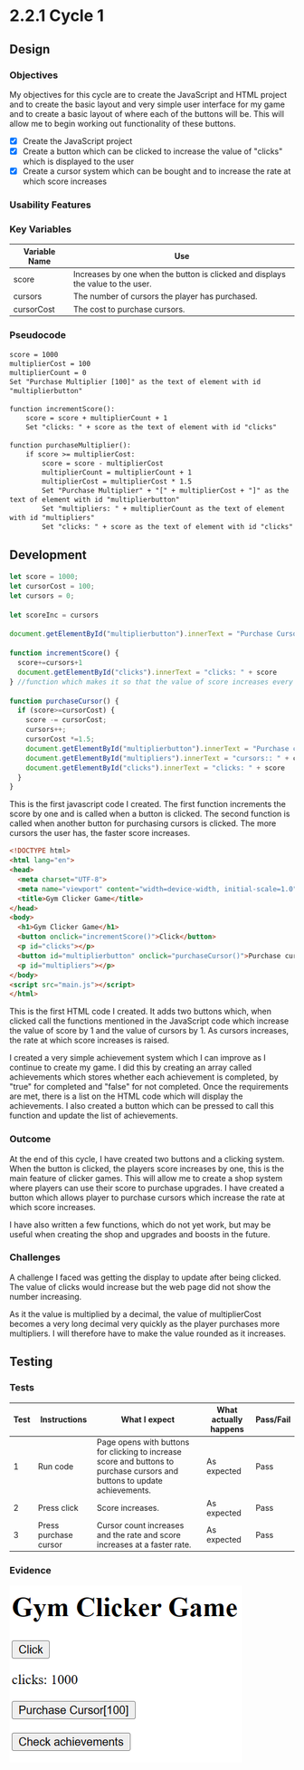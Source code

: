 # 2.2.1 Cycle 1

## Design

### Objectives

My objectives for this cycle are to create the JavaScript and HTML project and to create the basic layout and very simple user interface for my game and to create a basic layout of where each of the buttons will be. This will allow me to begin working out functionality of these buttons.

* [x] Create the JavaScript project
* [x] Create a button which can be clicked to increase the value of "clicks" which is displayed to the user
* [x] Create a cursor system which can be bought and to increase the rate at which score increases

### Usability Features

### Key Variables

| Variable Name | Use                                                                             |
| ------------- | ------------------------------------------------------------------------------- |
| score         | Increases by one when the button is clicked and displays the value to the user. |
| cursors       | The number of cursors the player has purchased.                                 |
| cursorCost    | The cost to purchase cursors.                                                   |

### Pseudocode

```
score = 1000
multiplierCost = 100
multiplierCount = 0
Set "Purchase Multiplier [100]" as the text of element with id "multiplierbutton"

function incrementScore():
    score = score + multiplierCount + 1
    Set "clicks: " + score as the text of element with id "clicks"

function purchaseMultiplier():
    if score >= multiplierCost:
        score = score - multiplierCost
        multiplierCount = multiplierCount + 1
        multiplierCost = multiplierCost * 1.5
        Set "Purchase Multiplier" + "[" + multiplierCost + "]" as the text of element with id "multiplierbutton"
        Set "multipliers: " + multiplierCount as the text of element with id "multipliers"
        Set "clicks: " + score as the text of element with id "clicks"
```

## Development

```javascript
let score = 1000;
let cursorCost = 100;
let cursors = 0;

let scoreInc = cursors

document.getElementById("multiplierbutton").innerText = "Purchase Cursor" + "[" + cursorCost + "]"

function incrementScore() {
  score+=cursors+1
  document.getElementById("clicks").innerText = "clicks: " + score
} //function which makes it so that the value of score increases every time the clicks button is clicked

function purchaseCursor() {
  if (score>=cursorCost) {
    score -= cursorCost;
    cursors++;
    cursorCost *=1.5;
    document.getElementById("multiplierbutton").innerText = "Purchase cursor" + "[" + cursorCost + "]"
    document.getElementById("multipliers").innerText = "cursors:: " + cursors
    document.getElementById("clicks").innerText = "clicks: " + score
  }
}
```

This is the first javascript code I created. The first function increments the score by one and is called when a button is clicked. The second function is called when another button for purchasing cursors is clicked. The more cursors the user has, the faster score increases.

```html
<!DOCTYPE html>
<html lang="en">
<head>
  <meta charset="UTF-8">
  <meta name="viewport" content="width=device-width, initial-scale=1.0">
  <title>Gym Clicker Game</title>
</head>
<body>
  <h1>Gym Clicker Game</h1>
  <button onclick="incrementScore()">Click</button>
  <p id="clicks"></p>
  <button id="multiplierbutton" onclick="purchaseCursor()">Purchase cursor</button>
  <p id="multipliers"></p>
</body>
<script src="main.js"></script>
</html>
```

This is the first HTML code I created. It adds two buttons which, when clicked call the functions mentioned in the JavaScript code which increase the value of score by 1 and the value of cursors by 1. As cursors increases, the rate at which score increases is raised.

I created a very simple achievement system which I can improve as I continue to create my game. I did this by creating an array called achievements which stores whether each achievement is completed, by "true" for completed and "false" for not completed. Once the requirements are met, there is a list on the HTML code which will display the achievements. I also created a button which can be pressed to call this function and update the list of achievements.

### Outcome

At the end of this cycle, I have created two buttons and a clicking system. When the button is clicked, the players score increases by one, this is the main feature of clicker games. This will allow me to create a shop system where players can use their score to purchase upgrades. I have created a button which allows player to purchase cursors which increase the rate at which score increases.

I have also written a few functions, which do not yet work, but may be useful when creating the shop and upgrades and boosts in the future.

### Challenges

A challenge I faced was getting the display to update after being clicked. The value of clicks would increase but the web page did not show the number increasing.

As it the value is multiplied by a decimal, the value of multiplierCost becomes a very long decimal very quickly as the player purchases more multipliers. I will therefore have to make the value rounded as it increases.

## Testing

### Tests

| Test | Instructions          | What I expect                                                                                                              | What actually happens | Pass/Fail |
| ---- | --------------------- | -------------------------------------------------------------------------------------------------------------------------- | --------------------- | --------- |
| 1    | Run code              | Page opens with buttons for clicking to increase score and buttons to purchase cursors and buttons to update achievements. | As expected           | Pass      |
| 2    | Press click           | Score increases.                                                                                                           | As expected           | Pass      |
| 3    | Press purchase cursor | Cursor count increases and the rate and score increases at a faster rate.                                                  | As expected           | Pass      |

### Evidence

![](../.gitbook/assets/image.png)
